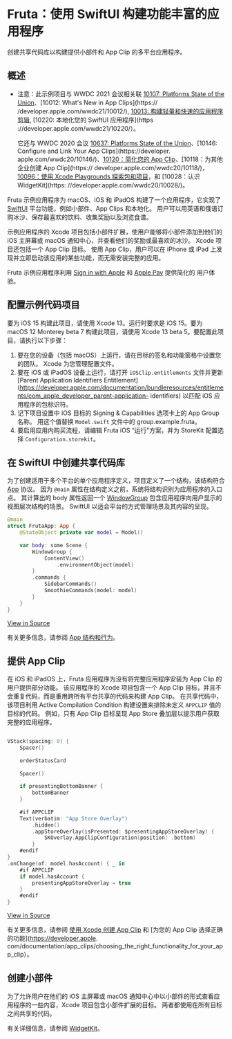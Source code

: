 # Fruta：使用 SwiftUI 构建功能丰富的应用程序

创建共享代码库以构建提供小部件和 App Clip 的多平台应用程序。


## 概述

- 注意：此示例项目与 WWDC 2021 会议相关联 [10107: Platforms State of the Union](https://developer.apple.com/wwdc21/10107/)、[10012: What's New in App Clips](https://  /developer.apple.com/wwdc21/10012/), [10013: 构建轻量和快速的应用程序剪辑](https://developer.apple.com/wwdc21/10013/), [10220: 本地化您的 SwiftUI 应用程序](https  ://developer.apple.com/wwdc21/10220/）。

    它还与 WWDC 2020 会议 [10637: Platforms State of the Union](https://developer.apple.com/wwdc20/10637/)、[10146: Configure and Link Your App Clips](https://developer.  apple.com/wwdc20/10146/)、[10120：简化您的 App Clip](https://developer.apple.com/wwdc20/10120/)、[10118：为其他企业创建 App Clip](https://  developer.apple.com/wwdc20/10118/)，[10096：使用 Xcode Playgrounds 探索包和项目](https://developer.apple.com/wwdc20/10096/)，和 [10028：认识 WidgetKit](https:  //developer.apple.com/wwdc20/10028/)。

Fruta 示例应用程序为 macOS、iOS 和 iPadOS 构建了一个应用程序，它实现了 [SwiftUI](https://developer.apple.com/documentation/swiftui) 平台功能，例如小部件、App Clips 和本地化。 用户可以用英语和俄语订购冰沙、保存最喜欢的饮料、收集奖励以及浏览食谱。

示例应用程序的 Xcode 项目包括小部件扩展，使用户能够将小部件添加到他们的 iOS 主屏幕或 macOS 通知中心，并查看他们的奖励或最喜欢的冰沙。  Xcode 项目还包括一个 App Clip 目标。 使用 App Clip，用户可以在 iPhone 或 iPad 上发现并立即启动该应用的某些功能，而无需安装完整的应用。

Fruta 示例应用程序利用 [Sign in with Apple](https://developer.apple.com/documentation/sign_in_with_apple) 和 [Apple Pay](https://developer.apple.com/documentation/passkit) 提供简化的 用户体验。

## 配置示例代码项目

要为 iOS 15 构建此项目，请使用 Xcode 13。运行时要求是 iOS 15。要为 macOS 12 Monterey beta 7 构建此项目，请使用 Xcode 13 beta 5。要配置此项目，请执行以下步骤：

1. 要在您的设备（包括 macOS）上运行，请在目标的签名和功能窗格中设置您的团队。  Xcode 为您管理配置文件。
2. 要在 iOS 或 iPadOS 设备上运行，请打开 `iOSClip.entitlements` 文件并更新 [Parent Application Identifiers Entitlement](https://developer.apple.com/documentation/bundleresources/entitlements/com_apple_developer_parent-application-  identifiers) 以匹配 iOS 应用程序的包标识符。
3. 记下项目设置中 iOS 目标的 Signing & Capabilities 选项卡上的 App Group 名称。 用这个值替换 `Model.swift` 文件中的 group.example.fruta。
4. 要启用应用内购买流程，请编辑 Fruta iOS “运行”方案，并为 StoreKit 配置选择 `Configuration.storekit`。

## 在 SwiftUI 中创建共享代码库

为了创建适用于多个平台的单个应用程序定义，项目定义了一个结构，该结构符合 [App](https://developer.apple.com/documentation/swiftui/app) 协议。 因为 `@main` 属性在结构定义之前，系统将结构识别为应用程序的入口点。 其计算出的 body 属性返回一个 [WindowGroup](https://developer.apple.com/documentation/swiftui/windowgroup) 包含应用程序向用户显示的视图层次结构的场景。  SwiftUI 以适合平台的方式管理场景及其内容的呈现。

``` swift
@main
struct FrutaApp: App {
    @StateObject private var model = Model()
    
    var body: some Scene {
        WindowGroup {
            ContentView()
                .environmentObject(model)
        }
        .commands {
            SidebarCommands()
            SmoothieCommands(model: model)
        }
    }
}
```
[View in Source](x-source-tag://SingleAppDefinitionTag)

有关更多信息，请参阅 [App 结构和行为](https://developer.apple.com/documentation/swiftui/app-structure-and-behavior)。

## 提供 App Clip 

在 iOS 和 iPadOS 上，Fruta 应用程序为没有将完整应用程序安装为 App Clip 的用户提供部分功能。 该应用程序的 Xcode 项目包含一个 App Clip 目标，并且不会重复代码，而是重用跨所有平台共享的代码来构建 App Clip。 在共享代码中，该项目利用 Active Compilation Condition 构建设置来排除未定义 `APPCLIP` 值的目标的代码。 例如，只有 App Clip 目标呈现 App Store 叠加层以提示用户获取完整的应用程序。

``` swift

VStack(spacing: 0) {
    Spacer()
    
    orderStatusCard
    
    Spacer()
    
    if presentingBottomBanner {
        bottomBanner
    }
    
    #if APPCLIP
    Text(verbatim: "App Store Overlay")
        .hidden()
        .appStoreOverlay(isPresented: $presentingAppStoreOverlay) {
            SKOverlay.AppClipConfiguration(position: .bottom)
        }
    #endif
}
.onChange(of: model.hasAccount) { _ in
    #if APPCLIP
    if model.hasAccount {
        presentingAppStoreOverlay = true
    }
    #endif
}
```
[View in Source](x-source-tag://ActiveCompilationConditionTag)

有关更多信息，请参阅 [使用 Xcode 创建 App Clip](https://developer.apple.com/documentation/app_clips/creating_an_app_clip_with_xcode) 和 [为您的 App Clip 选择正确的功能](https://developer.apple.  com/documentation/app_clips/choosing_the_right_functionality_for_your_app_clip）。

## 创建小部件

为了允许用户在他们的 iOS 主屏幕或 macOS 通知中心中以小部件的形式查看应用程序的一些内容，Xcode 项目包含小部件扩展的目标。 两者都使用在所有目标之间共享的代码。

有关详细信息，请参阅 [WidgetKit](https://developer.apple.com/documentation/widgetkit)。
